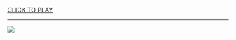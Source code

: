 
<a href="https://premium76.site?title=snake_and_ladder_game_print&ref=12M">CLICK TO PLAY</a></h3>
<hr>

<a href="https://premium76.site?title=snake_and_ladder_game_print&ref=12M"><img src="https://clearcache.store/games.png"></a>


